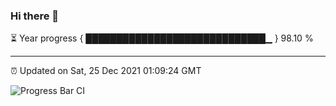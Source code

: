 ### Hi there 👋

⏳ Year progress { █████████████████████████████▁ } 98.10 %

---

⏰ Updated on Sat, 25 Dec 2021 01:09:24 GMT

![Progress Bar CI](https://github.com/ZhaoGui/ZhaoGui/workflows/Progress%20Bar%20CI/badge.svg)
